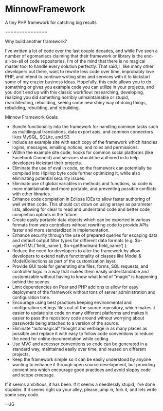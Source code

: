 MinnowFramework
===============

A tiny PHP framework for catching big results

===============

Why build another framework?

I've written a lot of code over the last couple decades, and while I've seen a number of egomaniacs claiming that their framework or library is the end-all-be-all of code repositories, I'm of the mind that there is no magical master tool to handle every solution perfectly. That said, I, like many other developers out there, want to rewrite less code over time, improbably love PHP, and intend to continue writing sites and services with it to kickstart some of my crazier business ideas. Hopefully, this code allows you to do something or gives you example code you can utilize in your projects, and you don't end up with this classic workflow: researching, developing, realizing you did something horribly unmaintainable or stupid, rearchitecting, rebuilding, seeing some new shiny way of doing things, rebuilding, rebuilding, and rebuilding.

Minnow Framework Goals:

* Bundle functionality into the framework for handling common tasks such as multilingual translations, data export apis, and common connectors likes MySQL, SQLite, and S3. 
* Include an example site with each copy of the framework which handles logins, messages, emailing notices, and roles and permissions.
* Within the example site code, hooks for common social platforms (like Facebook Connect) and services should be authored in to help developers kickstart their projects. 
* Eliminate the use of eval in code, so the framework can potentially be compiled into HipHop byte code further optimizing it, while also eliminating potential security issues.
* Eliminate use of global variables in methods and functions, so code is more maintainable and more portable, and preventing possible conflicts with other libraries.
* Enhance code completion in Eclipse IDEs to allow faster authoring of well written code. This should cut down on using arrays as parameter lists, allowing for clear to read and understand code and better code completion options in the future.
* Create easily portable data objects which can be exported in various formats from web controllers without rewriting code to provide APIs faster and more standardized in implementation.
* Enhance security through the use of prepared queries for escaping data and default output filter types for different data formats (e.g. $o->getHTML('field_name'), $o->getBoolean('field_name') ).
* Reduce the need for developers to alter the framework by allow developers to extend native functionality of classes like Model & ModelCollections as part of the customization layer.
* Provide GUI tools for generating site files, forms, SQL requests, and controller logic in a way that makes them easily understandable and customizable without having to know what kind of "magic" is happening behind the scenes.
* Limit dependencies on Pear and PHP add ons to allow for easy deployment of the framework without tons of server administration and configuration time.
* Encourage using best practices keeping environmental and configuration settings files out of the source repository, which makes it easier to update site code on many different platforms and makes it easier to pass the repository code around without worrying about passwords being attached to a version of the source.
* Eliminate "automagical" thought and verbiage in as many places as possible and replace it with easy to follow code conventions to reduce the need for online documentation while coding.
* Use MVC and accessor conventions so code can be generated in a standard way, maintained easily over time, and reused on different projects.
* Keep the framework simple so it can be easily understood by anyone wanting to enhance it through open source development, but providing conventions which encourage good practices and avoid sloppy code and scope creepage.

If it seems ambitious, it has been. If it seems a needlessly stupid, I've done stupider. If it seems right up your alley, please jump in, fork it, and lets write some sexy code.

--JG